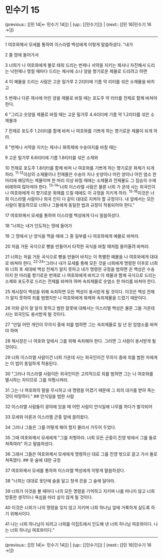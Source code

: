 # 민수기 15

(previous:: [[민 14|← 민수기 14]]) | (up:: [[민수기]]) | (next:: [[민 16|민수기 16 →]])

***




1 
여호와께서 모세를 통하여 이스라엘 백성에게 이렇게 말씀하셨다. "내가 



2 
줄 땅에 들어가서 



3 
너희가 나 여호와에게 불로 태워 드리는 번제나 서약을 지키는 제사나 자진해서 드리는 낙헌제나 명절 때마다 드리는 제사에 소나 양을 향기로운 제물로 드리려고 하면 



4 
이 예물을 드리는 사람은 고운 밀가루 2.2리터에 기름 약 리터를 섞은 소제물을 바치고 



5 
번제나 다른 제사에 어린 양을 제물로 바칠 때는 포도주 약 리터를 전제로 함께 바쳐야 한다. 



6 
"그리고 숫양을 제물로 바칠 때는 고운 밀가루 4.4리터에 기름 약 1.2리터를 섞은 소제물과 



7 
전제로 포도주 1.2리터를 함께 바쳐 나 여호와를 기쁘게 하는 향기로운 제물이 되게 하라. 



8 
"번제나 서약을 지키는 제사나 화목제에 수송아지를 바칠 때는 



9 
고운 밀가루 6.6리터에 기름 1.8리터를 섞은 소제와 



10 
전제로 포도주 1.8리터를 함께 바쳐 나 여호와를 기쁘게 하는 향기로운 화제가 되게 하라. <sup class="versenum">11-12</sup>이상의 소제물이나 전제물은 수송아 지나 숫양이나 어린 양이나 어린 염소 한 마리에 해당하는 제물이며 한 마리 이상 바칠 때에는 소제물과 전제물도 그 짐승의 수에 비례하여 많아져야 한다. <sup class="versenum">13-14</sup>"너희 이스라엘 사람은 물론 너희 가 운데 사는 외국인이 나 여호와에게 이 향기로운 화제를 드릴 때에도 이 규정을 지키게 하라. <sup class="versenum">15-16</sup>이것은 너희 이스라엘 사람이나 외국 인이 다 같이 대대로 지켜야 할 규정이다. 내 앞에서는 모든 사람이 평등하므로 너희나 그들에게 동일한 법과 규정이 적용되어야 한다." 



17 
여호와께서 모세를 통하여 이스라엘 백성에게 다시 말씀하셨다. 



18 
"너희는 내가 인도하는 땅에 들어가 



19 
그 땅에서 난 양식을 먹을 때에 그 중 일부를 나 여호와에게 예물로 바쳐라. 



20 
처음 거둔 곡식으로 빵을 만들어서 타작한 곡식을 바칠 때처럼 들어올려 바쳐라. 



21 
너희는 처음 거둔 곡식으로 빵을 만들어 바치는 이 특별한 예물을 나 여호와에게 대대로 바쳐야 한다. <sup class="versenum">22-24</sup>"그러나 내가 모세를 통해 모든 것을 너희에게 명령한 이후로 너희와 너희 후 세대에 백성 전체가 알지 못하고 내가 명령한 규정을 범하면 온 백성은 수송아지 한 마리를 향기로운 번제로 나 여호와에게 바치고 이 제물과 함께 곡식으로 드리는 소제와 포도주로 드리는 전제를 바쳐야 하며 속죄제물로 숫염소 한 마리를 바쳐야 한다. 



25 
제사장이 백성을 위해 속죄하면 모든 백성이 용서받게 될 것이다. 이것은 백성 전체가 알지 못하여 죄를 범했지만 나 여호와에게 화제와 속죄제물을 드렸기 때문이다. 



26 
이와 같이 잘 알지 못하고 범한 잘못에 대해서는 이스라엘 백성은 물론 그들 가운데 사는 외국인도 용서받게 될 것이다. 



27 
"만일 어떤 개인이 무의식 중에 죄를 범하면 그는 속죄제물로 일 년 된 암염소를 바쳐야 하며 



28 
제사장은 나 여호와 앞에서 그를 위해 속죄해야 한다. 그러면 그 사람이 용서받게 될 것이다. 



29 
너희 이스라엘 사람이건 너희 가운데 사는 외국인이건 무의식 중에 죄를 범한 자에게는 이 법이 동일하게 적용된다. 



30 
"그러나 이스라엘 사람이든 외국인이든 고의적으로 죄를 범하면 그는 나 여호와를 멸시하는 자이므로 그를 처형시켜라. 



31 
그는 나 여호와의 말을 무시하고 내 명령을 어겼기 때문에 그 죄의 대가를 받아 죽는 것이 마땅하다." ## 안식일을 범한 사람 



32 
이스라엘 사람들이 광야에 있을 때 어떤 사람이 안식일에 나무를 하다가 발각되어 



33 
모세와 아론과 이스라엘 군중 앞에 끌려왔다. 



34 
그러나 그들은 그를 어떻게 해야 할지 몰라서 가두어 두었다. 



35 
그때 여호와께서 모세에게 "그를 처형하라. 너희 모든 군중이 진영 밖에서 그를 돌로 쳐죽여라" 하고 말씀하셨다. 



36 
그래서 그들은 여호와께서 모세에게 명령하신 대로 그를 진영 밖으로 끌고 가서 돌로 쳐죽였다. ## 옷 술에 대한 규정 



37 
여호와께서 모세를 통하여 이스라엘 백성에게 이렇게 말씀하셨다. 



38 
"너희는 대대로 옷단에 술을 달고 청색 끈을 그 술에 달아라. 



39 
너희가 이것을 볼 때마다 나의 모든 명령을 기억하고 지키며 나를 떠나지 않고 너희 방종한 생각이나 욕심을 따라 살지 않게 될 것이다. 



40 
이것은 너희가 나의 명령을 잊지 않고 지키며 너희 하나님 앞에 거룩하게 살도록 하기 위해서이다. 



41 
나는 너희 하나님이 되려고 너희를 이집트에서 인도해 낸 너희 하나님 여호와이다. 나는 너희 하나님 여호와이다."

***

(previous:: [[민 14|← 민수기 14]]) | (up:: [[민수기]]) | (next:: [[민 16|민수기 16 →]])
